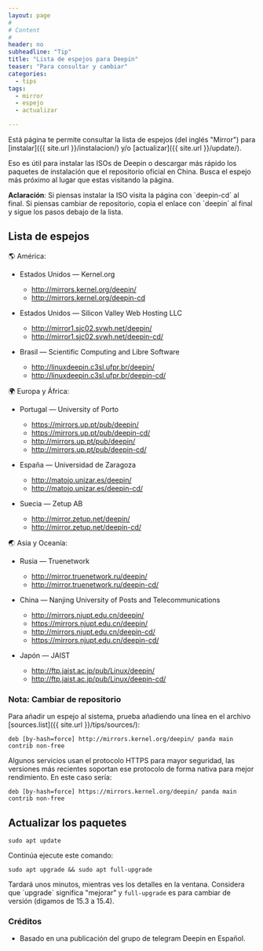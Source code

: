 ```yaml
---
layout: page
#
# Content
#
header: no
subheadline: "Tip"
title: "Lista de espejos para Deepin"
teaser: "Para consultar y cambiar"
categories:
  - tips
tags:
  - mirror
  - espejo
  - actualizar

---
```


Está página te permite consultar la lista de espejos (del inglés "Mirror") para [instalar]({{ site.url }}/instalacion/) y/o [actualizar]({{ site.url }}/update/).

Eso es útil para instalar las ISOs de Deepin o descargar más rápido los paquetes de instalación que el repositorio oficial en China. Busca el espejo más próximo al lugar que estas visitando la página.

**Aclaración**: Si piensas instalar la ISO visita la página con ´deepin-cd´ al final. Si piensas cambiar de repositorio, copia el enlace con ´deepin´ al final y sigue los pasos debajo de la lista.

## Lista de espejos

🌎 América:

* Estados Unidos — Kernel.org

  - http://mirrors.kernel.org/deepin/
  - http://mirrors.kernel.org/deepin-cd

* Estados Unidos — Silicon Valley Web Hosting LLC

  - http://mirror1.sjc02.svwh.net/deepin/
  - http://mirror1.sjc02.svwh.net/deepin-cd/

* Brasil —  Scientific Computing and Libre Software
  - http://linuxdeepin.c3sl.ufpr.br/deepin/
  - http://linuxdeepin.c3sl.ufpr.br/deepin-cd/

🌍 Europa y África:

* Portugal — University of Porto

  - https://mirrors.up.pt/pub/deepin/
  - https://mirrors.up.pt/pub/deepin-cd/
  - http://mirrors.up.pt/pub/deepin/
  - http://mirrors.up.pt/pub/deepin-cd/

* España — Universidad de Zaragoza

  - http://matojo.unizar.es/deepin/
  - http://matojo.unizar.es/deepin-cd/

* Suecia — Zetup AB

  - http://mirror.zetup.net/deepin/
  - http://mirror.zetup.net/deepin-cd/

🌏 Asia y Oceanía:

* Rusia — Truenetwork

  - http://mirror.truenetwork.ru/deepin/
  - http://mirror.truenetwork.ru/deepin-cd/

* China — Nanjing University of Posts and Telecommunications

  - http://mirrors.njupt.edu.cn/deepin/
  - https://mirrors.njupt.edu.cn/deepin/
  - http://mirrors.njupt.edu.cn/deepin-cd/
  - https://mirrors.njupt.edu.cn/deepin-cd/

* Japón — JAIST

  - http://ftp.jaist.ac.jp/pub/Linux/deepin/
  - http://ftp.jaist.ac.jp/pub/Linux/deepin-cd/

### Nota: Cambiar de repositorio

Para añadir un espejo al sistema, prueba añadiendo una línea en el archivo [sources.list]({{ site.url }}/tips/sources/):

`deb [by-hash=force] http://mirrors.kernel.org/deepin/ panda main contrib non-free`

Algunos servicios usan el protocolo HTTPS para mayor seguridad, las versiones más recientes soportan ese protocolo de forma nativa para mejor rendimiento. En este caso sería:

`deb [by-hash=force] https://mirrors.kernel.org/deepin/ panda main contrib non-free`

## Actualizar los paquetes
~~~
sudo apt update
~~~

Continúa ejecute este comando:

~~~
sudo apt upgrade && sudo apt full-upgrade
~~~

Tardará unos minutos, mientras ves los detalles en la ventana. Considera que ´upgrade´ significa "mejorar" y `full-upgrade` es para cambiar de versión (digamos de 15.3 a 15.4).

### Créditos

* Basado en una publicación del grupo de telegram Deepin en Español.
